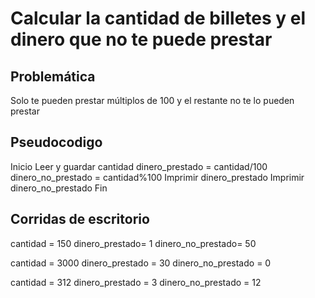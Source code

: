 # Calcular la cantidad de billetes y el dinero que no te puede prestar

## Problemática
Solo te pueden prestar múltiplos de 100 y el restante no te lo pueden prestar


## Pseudocodigo

Inicio
    Leer y guardar cantidad
    dinero_prestado = cantidad/100
    dinero_no_prestado = cantidad%100
    Imprimir dinero_prestado
    Imprimir dinero_no_prestado
Fin

## Corridas de escritorio

cantidad = 150
dinero_prestado= 1
dinero_no_prestado= 50

cantidad = 3000
dinero_prestado = 30
dinero_no_prestado = 0

cantidad = 312
dinero_prestado = 3
dinero_no_prestado = 12

